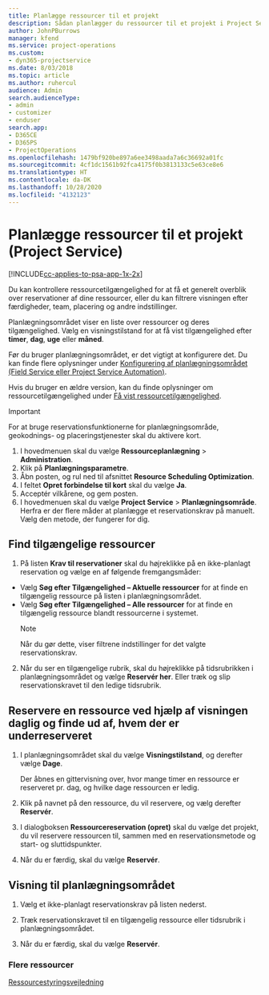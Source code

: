 ```yaml
---
title: Planlægge ressourcer til et projekt
description: Sådan planlægger du ressourcer til et projekt i Project Service
author: JohnPBurrows
manager: kfend
ms.service: project-operations
ms.custom:
- dyn365-projectservice
ms.date: 8/03/2018
ms.topic: article
ms.author: ruhercul
audience: Admin
search.audienceType:
- admin
- customizer
- enduser
search.app:
- D365CE
- D365PS
- ProjectOperations
ms.openlocfilehash: 1479bf920be897a6ee3498aada7a6c36692a01fc
ms.sourcegitcommit: 4cf1dc1561b92fca4175f0b3813133c5e63ce8e6
ms.translationtype: HT
ms.contentlocale: da-DK
ms.lasthandoff: 10/28/2020
ms.locfileid: "4132123"
---
```

# <a name="schedule-resources-for-a-project-project-service"></a>Planlægge ressourcer til et projekt (Project Service)

[!INCLUDE[cc-applies-to-psa-app-1x-2x](../includes/cc-applies-to-psa-app-1x-2x.md)]

Du kan kontrollere ressourcetilgængelighed for at få et generelt overblik over reservationer af dine ressourcer, eller du kan filtrere visningen efter færdigheder, team, placering og andre indstillinger.  
  
Planlægningsområdet viser en liste over ressourcer og deres tilgængelighed. Vælg en visningstilstand for at få vist tilgængelighed efter **timer**, **dag**, **uge** eller **måned**.  
  
Før du bruger planlægningsområdet, er det vigtigt at konfigurere det. Du kan finde flere oplysninger under [Konfigurering af planlægningsområdet (Field Service eller Project Service Automation)](https://docs.microsoft.com/dynamics365/field-service/configure-schedule-board).
  
Hvis du bruger en ældre version, kan du finde oplysninger om ressourcetilgængelighed under [Få vist ressourcetilgængelighed](../psa/view-resource-availability.md).  

> [!IMPORTANT]
>  For at bruge reservationsfunktionerne for planlægningsområde, geokodnings- og placeringstjenester skal du aktivere kort.  
> 
> 1. I hovedmenuen skal du vælge **Ressourceplanlægning** > **Administration**.  
> 2. Klik på **Planlægningsparametre**.  
> 3. Åbn posten, og rul ned til afsnittet **Resource Scheduling Optimization**.  
> 4. I feltet **Opret forbindelse til kort** skal du vælge **Ja**.  
> 5. Acceptér vilkårene, og gem posten.  
> 6. I hovedmenuen skal du vælge **Project Service** > **Planlægningsområde**. Herfra er der flere måder at planlægge et reservationskrav på manuelt. Vælg den metode, der fungerer for dig.
  
## <a name="find-available-resources"></a>Find tilgængelige ressourcer

1.  På listen **Krav til reservationer** skal du højreklikke på en ikke-planlagt reservation og vælge en af følgende fremgangsmåder:  
  
- Vælg **Søg efter Tilgængelighed – Aktuelle ressourcer** for at finde en tilgængelig ressource på listen i planlægningsområdet.  
- Vælg **Søg efter Tilgængelighed – Alle ressourcer** for at finde en tilgængelig ressource blandt ressourcerne i systemet.  
   > [!NOTE]
   >  Når du gør dette, viser filtrene indstillinger for det valgte reservationskrav.  
  
2. Når du ser en tilgængelige rubrik, skal du højreklikke på tidsrubrikken i planlægningsområdet og vælge **Reservér her**. Eller træk og slip reservationskravet til den ledige tidsrubrik.  
  

## <a name="book-a-resource-using-the-daily-view-and-find-whos-under-booked"></a>Reservere en ressource ved hjælp af visningen daglig og finde ud af, hvem der er underreserveret
  
1.  I planlægningsområdet skal du vælge **Visningstilstand**, og derefter vælge **Dage**.  
  
    Der åbnes en gittervisning over, hvor mange timer en ressource er reserveret pr. dag, og hvilke dage ressourcen er ledig.  
  
2.  Klik på navnet på den ressource, du vil reservere, og vælg derefter **Reservér**.  
  
3.  I dialogboksen **Ressourcereservation (opret)** skal du vælge det projekt, du vil reservere ressourcen til, sammen med en reservationsmetode og start- og sluttidspunkter.  
  
4.  Når du er færdig, skal du vælge **Reservér**.  
  
## <a name="view-to-the-schedule-board"></a>Visning til planlægningsområdet
  
1.  Vælg et ikke-planlagt reservationskrav på listen nederst.  
  
2.  Træk reservationskravet til en tilgængelig ressource eller tidsrubrik i planlægningsområdet.  
  
3.  Når du er færdig, skal du vælge **Reservér**.  
  
### <a name="additional-resources"></a>Flere ressourcer  
 [Ressourcestyringsvejledning](../psa/resource-manager-guide.md)
